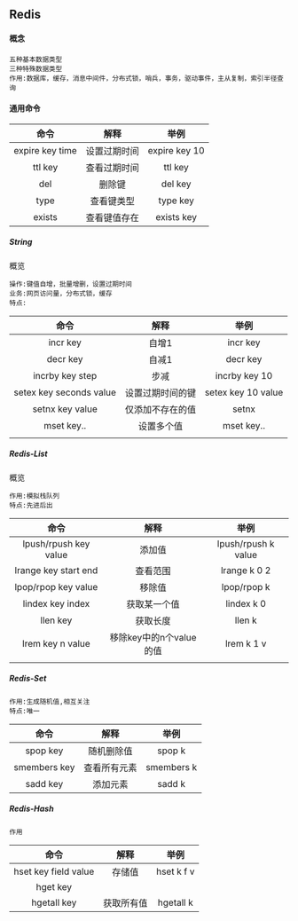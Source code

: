 ## Redis

#### 概念

```
五种基本数据类型
三种特殊数据类型
作用:数据库，缓存，消息中间件，分布式锁，哨兵，事务，驱动事件，主从复制，索引半径查询
```

#### 通用命令

|      命令       |     解释     |     举例      |
| :-------------: | :----------: | :-----------: |
| expire key time | 设置过期时间 | expire key 10 |
|     ttl key     | 查看过期时间 |    ttl key    |
|       del       |    删除键    |    del key    |
|      type       |  查看键类型  |   type key    |
|     exists      | 查看键值存在 |  exists key   |

##### String

概览

```
操作:键值自增，批量增删，设置过期时间
业务:网页访问量，分布式锁，缓存
特点:
```



|          命令           |       解释       |        举例        |
| :---------------------: | :--------------: | :----------------: |
|        incr key         |      自增1       |      incr key      |
|        decr key         |      自减1       |      decr key      |
|     incrby key step     |       步减       |   incrby key 10    |
| setex key seconds value | 设置过期时间的键 | setex key 10 value |
|     setnx key value     | 仅添加不存在的值 |       setnx        |
|       mset key..        |    设置多个值    |     mset key..     |
|                         |                  |                    |

##### Redis-List

概览

```
作用:模拟栈队列
特点:先进后出
```



|         命令          |          解释           |        举例         |
| :-------------------: | :---------------------: | :-----------------: |
| lpush/rpush key value |         添加值          | lpush/rpush k value |
| lrange key start end  |        查看范围         |    lrange k 0 2     |
|  lpop/rpop key value  |         移除值          |     lpop/rpop k     |
|   lindex key index    |      获取某一个值       |     lindex k 0      |
|       llen key        |        获取长度         |       llen k        |
|   lrem key n value    | 移除key中的n个value的值 |     lrem k 1 v      |
|                       |                         |                     |

##### Redis-Set

```
作用:生成随机值,相互关注
特点:唯一
```

|     命令     |     解释     |    举例    |
| :----------: | :----------: | :--------: |
|   spop key   |  随机删除值  |   spop k   |
| smembers key | 查看所有元素 | smembers k |
|   sadd key   |   添加元素   |   sadd k   |

##### Redis-Hash

```
作用
```

|         命令         |    解释    |    举例    |
| :------------------: | :--------: | :--------: |
| hset key field value |   存储值   | hset k f v |
|       hget key       |            |            |
|     hgetall key      | 获取所有值 | hgetall k  |

